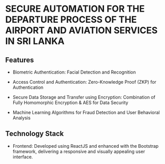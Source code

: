 # SECURE AUTOMATION FOR THE DEPARTURE PROCESS OF THE AIRPORT AND AVIATION SERVICES IN SRI LANKA


## Features
- Biometric Authentication: Facial Detection and Recognition
  
- Access Control and Authentication: Zero-Knowledge Proof (ZKP) for Authentication
  
- Secure Data Storage and Transfer using Encryption: Combination of Fully Homomorphic Encryption & AES for Data Security
  
- Machine Learning Algorithms for Fraud Detection and User Behavioral Analysis


                                   
## Technology Stack
- Frontend: Developed using ReactJS and enhanced with the Bootstrap framework, delivering a responsive and visually appealing user interface.

